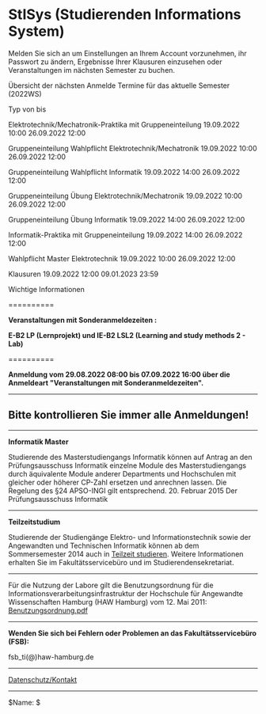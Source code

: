 StISys (Studierenden Informations System)
==========

Melden Sie sich an um Einstellungen an Ihrem Account vorzunehmen, ihr Passwort zu ändern, Ergebnisse Ihrer Klausuren einzusehen oder Veranstaltungen im nächsten Semester zu buchen.

 Übersicht der nächsten Anmelde Termine für das aktuelle Semester (2022WS)

Typ von bis

Elektrotechnik/Mechatronik-Praktika mit Gruppeneinteilung 19.09.2022 10:00 26.09.2022 12:00

Gruppeneinteilung Wahlpflicht Elektrotechnik/Mechatronik 19.09.2022 10:00 26.09.2022 12:00

Gruppeneinteilung Wahlpflicht Informatik 19.09.2022 14:00 26.09.2022 12:00

Gruppeneinteilung Übung Elektrotechnik/Mechatronik 19.09.2022 10:00 26.09.2022 12:00

Gruppeneinteilung Übung Informatik 19.09.2022 14:00 26.09.2022 12:00

Informatik-Praktika mit Gruppeneinteilung 19.09.2022 14:00 26.09.2022 12:00

Wahlpflicht Master Elektrotechnik 19.09.2022 10:00 26.09.2022 12:00

Klausuren 19.09.2022 12:00 09.01.2023 23:59

 Wichtige Informationen

==========

**Veranstaltungen mit Sonderanmeldezeiten :**

**E-B2 LP (Lernprojekt) und
IE-B2 LSL2 (Learning and study methods 2 - Lab)**

==========

**Anmeldung vom 29.08.2022 08:00 bis 07.09.2022 16:00 über die Anmeldeart "Veranstaltungen mit Sonderanmeldezeiten".**

---

**Bitte kontrollieren Sie immer alle Anmeldungen!**
----------

---

**Informatik Master**

Studierende des Masterstudiengangs Informatik können auf Antrag an den Prüfungsausschuss Informatik einzelne Module des Masterstudiengangs durch äquivalente Module anderer Departments und Hochschulen mit gleicher oder höherer CP-Zahl ersetzen und anrechnen lassen. Die Regelung des §24 APSO-INGI gilt entsprechend.
20. Februar 2015
 Der Prüfungsausschuss Informatik

---

**Teilzeitstudium**

Studierende der Studiengänge Elektro- und Informationstechnik sowie der Angewandten und Technischen Informatik können ab dem Sommersemester 2014 auch in [Teilzeit studieren](http://www.haw-hamburg.de/teilzeitstudium.html). Weitere Informationen erhalten Sie im Fakultätsservicebüro und im Studierendensekretariat.

---

 Für die Nutzung der Labore gilt die Benutzungsordnung für die Informationsverarbeitungsinfrastruktur
der Hochschule für Angewandte Wissenschaften Hamburg (HAW Hamburg) vom 12. Mai 2011: [Benutzungsordnung.pdf](https://www.haw-hamburg.de/fileadmin/ITSC/PDF/Benutzerordnung.pdf)

---

**Wenden Sie sich bei Fehlern oder Problemen an das Fakultätsservicebüro (FSB):**

 fsb\_ti(@)haw-hamburg.de

---
[Datenschutz/Kontakt](/datenschutz.html)

---

$Name: $
